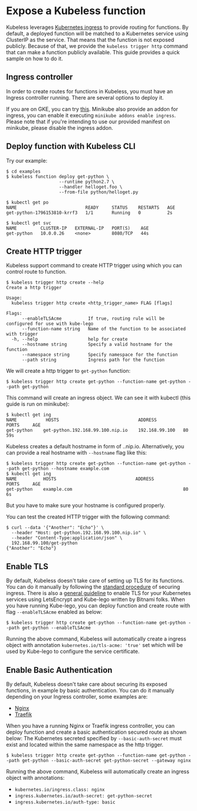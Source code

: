 # Expose a Kubeless function

Kubeless leverages [Kubernetes ingress](https://kubernetes.io/docs/concepts/services-networking/ingress/) to provide routing for functions. By default, a deployed function will be matched to a Kubernetes service using ClusterIP as the service. That means that the function is not exposed publicly. Because of that, we provide the `kubeless trigger http` command that can make a function publicly available. This guide provides a quick sample on how to do it.

## Ingress controller

In order to create routes for functions in Kubeless, you must have an Ingress controller running. There are several options to deploy it.

If you are on GKE, you can try [this](https://github.com/kubernetes/ingress-gce). Minikube also provide an addon for ingress, you can enable it executing `minikube addons enable ingress`. Please note that if you're intending to use our provided manifest on minikube, please disable the ingress addon.

## Deploy function with Kubeless CLI

Try our example:

```console
$ cd examples
$ kubeless function deploy get-python \
                    --runtime python2.7 \
                    --handler helloget.foo \
                    --from-file python/helloget.py

$ kubectl get po
NAME                          READY     STATUS    RESTARTS   AGE
get-python-1796153810-krrf3   1/1       Running   0          2s

$ kubectl get svc
NAME         CLUSTER-IP   EXTERNAL-IP   PORT(S)    AGE
get-python   10.0.0.26    <none>        8080/TCP   44s
```

## Create HTTP trigger

Kubeless support command to create HTTP trigger using which you can control route to function.

```console
$ kubeless trigger http create --help
Create a http trigger

Usage:
  kubeless trigger http create <http_trigger_name> FLAG [flags]

Flags:
      --enableTLSAcme          If true, routing rule will be configured for use with kube-lego
      --function-name string   Name of the function to be associated with trigger
  -h, --help                   help for create
      --hostname string        Specify a valid hostname for the function
      --namespace string       Specify namespace for the function
      --path string            Ingress path for the function
```

We will create a http trigger to `get-python` function:

```console
$ kubeless trigger http create get-python --function-name get-python --path get-python
```

This command will create an ingress object. We can see it with kubectl (this guide is run on minikube):

```console
$ kubectl get ing
NAME           HOSTS                              ADDRESS          PORTS     AGE
get-python    get-python.192.168.99.100.nip.io    192.168.99.100   80        59s
```

Kubeless creates a default hostname in form of <function-name>.<master-address>.nip.io. Alternatively, you can provide a real hostname with `--hostname` flag like this:

```console
$ kubeless trigger http create get-python --function-name get-python --path get-python --hostname example.com
$ kubectl get ing
NAME          HOSTS                              ADDRESS          PORTS     AGE
get-python    example.com                                          80        6s
```

But you have to make sure your hostname is configured properly.

You can test the created HTTP trigger with the following command:

```console
$ curl --data '{"Another": "Echo"}' \
  --header "Host: get-python.192.168.99.100.nip.io" \
  --header "Content-Type:application/json" \
  192.168.99.100/get-python
{"Another": "Echo"}
```

## Enable TLS

By default, Kubeless doesn't take care of setting up TLS for its functions. You can do it manually by following the [standard procedure](https://kubernetes.io/docs/concepts/services-networking/ingress/#tls) of securing ingress. There is also a [general guideline](https://docs.bitnami.com/kubernetes/how-to/secure-kubernetes-services-with-ingress-tls-letsencrypt/) to enable TLS for your Kubernetes services using LetsEncrypt and Kube-lego written by Bitnami folks. When you have running Kube-lego, you can deploy function and create route with flag `--enableTLSAcme` enabled as below:

```console
$ kubeless trigger http create get-python --function-name get-python --path get-python --enableTLSAcme
```

Running the above command, Kubeless will automatically create a ingress object with annotation `kubernetes.io/tls-acme: 'true'` set which will be used by Kube-lego to configure the service certificate.

## Enable Basic Authentication

By default, Kubeless doesn't take care about securing its exposed functions, in example by basic authentication.
You can do it manually depending on your Ingress controller, some examples are:
* [Nginx](https://github.com/kubernetes/ingress-nginx/blob/master/docs/examples/auth/basic/README.md)
* [Traefik](https://docs.traefik.io/user-guide/kubernetes/#basic-authentication)

When you have a running Nginx or Traefik ingress controller, you can deploy function and create a basic authentication secured route as shown below:
The Kubernetes secreted specified by `--basic-auth-secret` must exist and located within the same namespace as the http trigger.

```console
$ kubeless trigger http create get-python --function-name get-python --path get-python --basic-auth-secret get-python-secret --gateway nginx
```

Running the above command, Kubeless will automatically create an ingress object with annotations:
* `kubernetes.io/ingress.class: nginx`
* `ingress.kubernetes.io/auth-secret: get-python-secret`
* `ingress.kubernetes.io/auth-type: basic`


